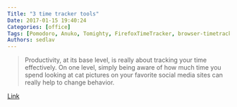 ```yaml
---
Title: "3 time tracker tools"
Date: 2017-01-15 19:40:24
Categories: [office]
Tags: [Pomodoro, Anuko, Tomighty, FirefoxTimeTracker, browser-timetracker]
Authors: sedlav
---
```


> Productivity, at its base level, is really about tracking your time effectively. On one level, simply being aware of how much time you spend looking at cat pictures on your favorite social media sites can really help to change behavior.

[Link](https://opensource.com/life/16/10/tools-time-management)
